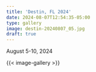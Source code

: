 ```yaml
---
title: 'Destin, FL 2024'
date: 2024-08-07T12:54:35-05:00
type: gallery
image: destin-20240807_05.jpg
draft: true
---
```


August 5-10, 2024

{{< image-gallery >}}